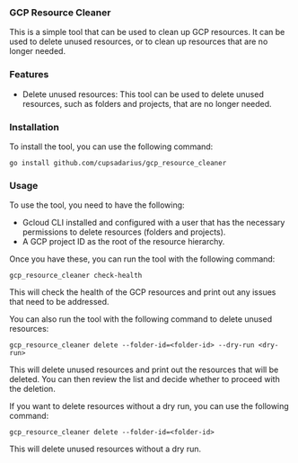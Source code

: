 ### GCP Resource Cleaner

This is a simple tool that can be used to clean up GCP resources. It can be used to delete unused resources, or to clean up resources that are no longer needed.

### Features

- Delete unused resources: This tool can be used to delete unused resources, such as folders and projects, that are no longer needed.

### Installation

To install the tool, you can use the following command:

```
go install github.com/cupsadarius/gcp_resource_cleaner
```

### Usage

To use the tool, you need to have the following:

- Gcloud CLI installed and configured with a user that has the necessary permissions to delete resources (folders and projects).
- A GCP project ID as the root of the resource hierarchy.

Once you have these, you can run the tool with the following command:

```
gcp_resource_cleaner check-health
```

This will check the health of the GCP resources and print out any issues that need to be addressed.

You can also run the tool with the following command to delete unused resources:

```
gcp_resource_cleaner delete --folder-id=<folder-id> --dry-run <dry-run>
```

This will delete unused resources and print out the resources that will be deleted. You can then review the list and decide whether to proceed with the deletion.

If you want to delete resources without a dry run, you can use the following command:

```
gcp_resource_cleaner delete --folder-id=<folder-id>
```

This will delete unused resources without a dry run.

